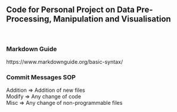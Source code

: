 ## Code for Personal Project on Data Pre-Processing, Manipulation and Visualisation 
<br>

<h3>Markdown Guide</h3>
https://www.markdownguide.org/basic-syntax/

<br>
<h3>Commit Messages SOP</h3>
Addition => Addition of new files<br>
Modify => Any change of code <br>
Misc => Any change of non-programmable files